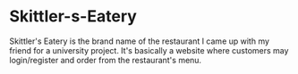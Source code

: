 # Skittler-s-Eatery
Skittler's Eatery is the brand name of the restaurant I came up with my friend for a university project. It's basically a website where customers may login/register and order from the restaurant's menu.
